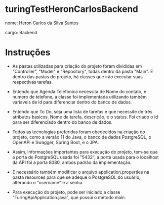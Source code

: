 # turingTestHeronCarlosBackend

nome: Heron Carlos da Silva Santos

cargo: Backend

# Instruções

* As pastas utilizadas para criação do projeto foram divididas em "Controller", "Model" e "Repository", todas dentro da pasta "Main". E dentro das pastas do projeto, há classes que irão executar suas respectivas tarefas.

* Entendo que Agenda Telefonica necessita de Nome do contato, e numero de telefone, a classe foi implementada utilizando também variaveis de Id para diferenciar dentro do banco de dados.

* Entendo que To Do, seja uma lista de tarefas e que necessite de três atributos basicos, Nome da tarefa, descrição, e o status. Foi criado o Id para ser diferenciado dentro do banco de dados.

* Todos as tecnologias preferidas foram obedecidos na criação do projeto, como a versão 11 do Java, o banco de dados PostgreSQL, o OpenAPI e Swagger, Spring Boot, e o JPA.

* Assim, informações importantes para execução do projeto, tem-se que a porta do PostgreSQL usada foi "5432", a porta usada para o localhost da API foi a porta 8080, ambos padrão da implementação.

* É necessário também modificar o arquivo application.properties na pasta resources para que se adeque o PostgreSQL do usuário, alterando o "username" e a senha.

* Para execução do projeto, pode ser iniciado a classe "TuringApiApplication.java", que possui o método main.


